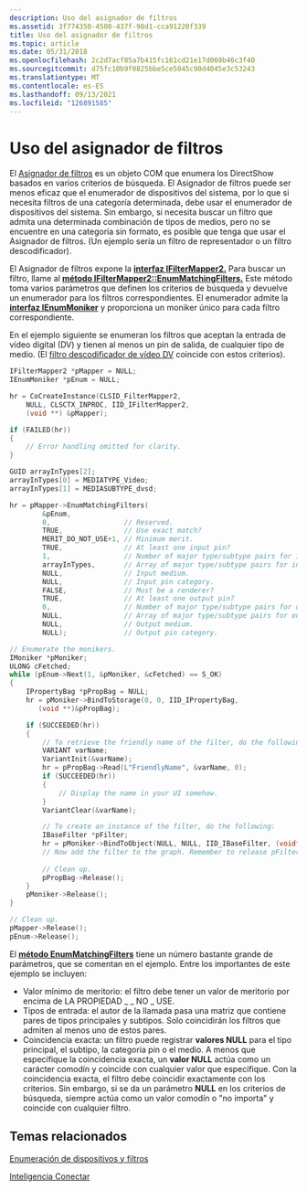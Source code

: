 ```yaml
---
description: Uso del asignador de filtros
ms.assetid: 3f774350-4508-437f-98d1-cca91220f339
title: Uso del asignador de filtros
ms.topic: article
ms.date: 05/31/2018
ms.openlocfilehash: 2c2d7acf85a7b415fc161cd21e17d069b46c3f40
ms.sourcegitcommit: d75fc10b9f0825bbe5ce5045c90d4045e3c53243
ms.translationtype: MT
ms.contentlocale: es-ES
ms.lasthandoff: 09/13/2021
ms.locfileid: "126891585"
---
```

# <a name="using-the-filter-mapper"></a>Uso del asignador de filtros

El [Asignador de filtros](filter-mapper.md) es un objeto COM que enumera los DirectShow basados en varios criterios de búsqueda. El Asignador de filtros puede ser menos eficaz que el enumerador de dispositivos del sistema, por lo que si necesita filtros de una categoría determinada, debe usar el enumerador de dispositivos del sistema. Sin embargo, si necesita buscar un filtro que admita una determinada combinación de tipos de medios, pero no se encuentre en una categoría sin formato, es posible que tenga que usar el Asignador de filtros. (Un ejemplo sería un filtro de representador o un filtro descodificador).

El Asignador de filtros expone la [**interfaz IFilterMapper2.**](/windows/desktop/api/Strmif/nn-strmif-ifiltermapper2) Para buscar un filtro, llame al [**método IFilterMapper2::EnumMatchingFilters.**](/windows/desktop/api/Strmif/nf-strmif-ifiltermapper2-enummatchingfilters) Este método toma varios parámetros que definen los criterios de búsqueda y devuelve un enumerador para los filtros correspondientes. El enumerador admite la [**interfaz IEnumMoniker**](/windows/win32/api/objidl/nn-objidl-ienummoniker) y proporciona un moniker único para cada filtro correspondiente.

En el ejemplo siguiente se enumeran los filtros que aceptan la entrada de vídeo digital (DV) y tienen al menos un pin de salida, de cualquier tipo de medio. (El [filtro descodificador de vídeo DV](dv-video-decoder-filter.md) coincide con estos criterios).


```C++
IFilterMapper2 *pMapper = NULL;
IEnumMoniker *pEnum = NULL;

hr = CoCreateInstance(CLSID_FilterMapper2, 
    NULL, CLSCTX_INPROC, IID_IFilterMapper2, 
    (void **) &pMapper);

if (FAILED(hr))
{
    // Error handling omitted for clarity.
}

GUID arrayInTypes[2];
arrayInTypes[0] = MEDIATYPE_Video;
arrayInTypes[1] = MEDIASUBTYPE_dvsd;

hr = pMapper->EnumMatchingFilters(
        &pEnum,
        0,                  // Reserved.
        TRUE,               // Use exact match?
        MERIT_DO_NOT_USE+1, // Minimum merit.
        TRUE,               // At least one input pin?
        1,                  // Number of major type/subtype pairs for input.
        arrayInTypes,       // Array of major type/subtype pairs for input.
        NULL,               // Input medium.
        NULL,               // Input pin category.
        FALSE,              // Must be a renderer?
        TRUE,               // At least one output pin?
        0,                  // Number of major type/subtype pairs for output.
        NULL,               // Array of major type/subtype pairs for output.
        NULL,               // Output medium.
        NULL);              // Output pin category.

// Enumerate the monikers.
IMoniker *pMoniker;
ULONG cFetched;
while (pEnum->Next(1, &pMoniker, &cFetched) == S_OK)
{
    IPropertyBag *pPropBag = NULL;
    hr = pMoniker->BindToStorage(0, 0, IID_IPropertyBag, 
       (void **)&pPropBag);

    if (SUCCEEDED(hr))
    {
        // To retrieve the friendly name of the filter, do the following:
        VARIANT varName;
        VariantInit(&varName);
        hr = pPropBag->Read(L"FriendlyName", &varName, 0);
        if (SUCCEEDED(hr))
        {
            // Display the name in your UI somehow.
        }
        VariantClear(&varName);

        // To create an instance of the filter, do the following:
        IBaseFilter *pFilter;
        hr = pMoniker->BindToObject(NULL, NULL, IID_IBaseFilter, (void**)&pFilter);
        // Now add the filter to the graph. Remember to release pFilter later.
    
        // Clean up.
        pPropBag->Release();
    }
    pMoniker->Release();
}

// Clean up.
pMapper->Release();
pEnum->Release();
```



El [**método EnumMatchingFilters**](/windows/desktop/api/Strmif/nf-strmif-ifiltermapper2-enummatchingfilters) tiene un número bastante grande de parámetros, que se comentan en el ejemplo. Entre los importantes de este ejemplo se incluyen:

-   Valor mínimo de meritorio: el filtro debe tener un valor de meritorio por encima de LA PROPIEDAD \_ \_ NO \_ USE.
-   Tipos de entrada: el autor de la llamada pasa una matriz que contiene pares de tipos principales y subtipos. Solo coincidirán los filtros que admiten al menos uno de estos pares.
-   Coincidencia exacta: un filtro puede registrar **valores NULL** para el tipo principal, el subtipo, la categoría pin o el medio. A menos que especifique la coincidencia exacta, un **valor NULL** actúa como un carácter comodín y coincide con cualquier valor que especifique. Con la coincidencia exacta, el filtro debe coincidir exactamente con los criterios. Sin embargo, si se da un parámetro **NULL** en los criterios de búsqueda, siempre actúa como un valor comodín o "no importa" y coincide con cualquier filtro.

## <a name="related-topics"></a>Temas relacionados

<dl> <dt>

[Enumeración de dispositivos y filtros](enumerating-devices-and-filters.md)
</dt> <dt>

[Inteligencia Conectar](intelligent-connect.md)
</dt> </dl>

 

 
